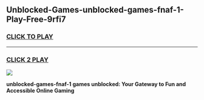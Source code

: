 
## Unblocked-Games-unblocked-games-fnaf-1-Play-Free-9rfi7
<h3>
<a href="https://premium76.site?title=unblocked-games-fnaf-1&ref=09A">CLICK TO PLAY</a></h3>
<hr>

<h3>
<a href="https://premium76.site?title=unblocked-games-fnaf-1&ref=09A">CLICK 2 PLAY</a>
  
</h3>

<a href="https://premium76.site?title=unblocked-games-fnaf-1&ref=09A"><img src="https://clearcache.store/games.png"></a>


**unblocked-games-fnaf-1 games unblocked: Your Gateway to Fun and Accessible Online Gaming**

